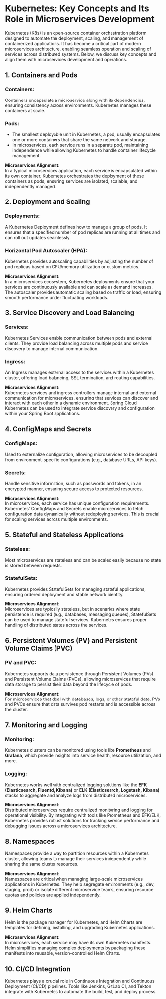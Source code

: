 # Kubernetes: Key Concepts and Its Role in Microservices Development

Kubernetes (K8s) is an open-source container orchestration platform designed to automate the deployment, scaling, and management of containerized applications. It has become a critical part of modern microservices architecture, enabling seamless operation and scaling of services across distributed systems. Below, we discuss key concepts and align them with microservices development and operations.

## 1. **Containers and Pods**

### Containers:
Containers encapsulate a microservice along with its dependencies, ensuring consistency across environments. Kubernetes manages these containers at scale.

### Pods:
- The smallest deployable unit in Kubernetes, a pod, usually encapsulates one or more containers that share the same network and storage.
- In microservices, each service runs in a separate pod, maintaining independence while allowing Kubernetes to handle container lifecycle management.

**Microservices Alignment**:  
In a typical microservices application, each service is encapsulated within its own container. Kubernetes orchestrates the deployment of these containers as pods, ensuring services are isolated, scalable, and independently managed.

## 2. **Deployment and Scaling**

### Deployments:
A Kubernetes Deployment defines how to manage a group of pods. It ensures that a specified number of pod replicas are running at all times and can roll out updates seamlessly.

### Horizontal Pod Autoscaler (HPA):
Kubernetes provides autoscaling capabilities by adjusting the number of pod replicas based on CPU/memory utilization or custom metrics.

**Microservices Alignment**:  
In a microservices ecosystem, Kubernetes deployments ensure that your services are continuously available and can scale as demand increases. The autoscaler provides automatic scaling based on traffic or load, ensuring smooth performance under fluctuating workloads.

## 3. **Service Discovery and Load Balancing**

### Services:
Kubernetes Services enable communication between pods and external clients. They provide load balancing across multiple pods and service discovery to manage internal communication.

### Ingress:
An Ingress manages external access to the services within a Kubernetes cluster, offering load balancing, SSL termination, and routing capabilities.

**Microservices Alignment**:  
Kubernetes services and ingress controllers manage internal and external communication for microservices, ensuring that services can discover and interact with each other in a dynamic environment. Spring Cloud Kubernetes can be used to integrate service discovery and configuration within your Spring Boot applications.

## 4. **ConfigMaps and Secrets**

### ConfigMaps:
Used to externalize configuration, allowing microservices to be decoupled from environment-specific configurations (e.g., database URLs, API keys).

### Secrets:
Handle sensitive information, such as passwords and tokens, in an encrypted manner, ensuring secure access to protected resources.

**Microservices Alignment**:  
In microservices, each service has unique configuration requirements. Kubernetes’ ConfigMaps and Secrets enable microservices to fetch configuration data dynamically without redeploying services. This is crucial for scaling services across multiple environments.

## 5. **Stateful and Stateless Applications**

### Stateless:
Most microservices are stateless and can be scaled easily because no state is stored between requests.

### StatefulSets:
Kubernetes provides StatefulSets for managing stateful applications, ensuring ordered deployment and stable network identity.

**Microservices Alignment**:  
Microservices are typically stateless, but in scenarios where state persistence is required (e.g., databases, messaging queues), StatefulSets can be used to manage stateful services. Kubernetes ensures proper handling of distributed states across the services.

## 6. **Persistent Volumes (PV) and Persistent Volume Claims (PVC)**

### PV and PVC:
Kubernetes supports data persistence through Persistent Volumes (PVs) and Persistent Volume Claims (PVCs), allowing microservices that require data storage to persist their data beyond the lifecycle of pods.

**Microservices Alignment**:  
For microservices that deal with databases, logs, or other stateful data, PVs and PVCs ensure that data survives pod restarts and is accessible across the cluster.

## 7. **Monitoring and Logging**

### Monitoring:
Kubernetes clusters can be monitored using tools like **Prometheus** and **Grafana**, which provide insights into service health, resource utilization, and more.

### Logging:
Kubernetes works well with centralized logging solutions like the **EFK (Elasticsearch, Fluentd, Kibana)** or **ELK (Elasticsearch, Logstash, Kibana)** stacks to aggregate and analyze logs from distributed microservices.

**Microservices Alignment**:  
Distributed microservices require centralized monitoring and logging for operational visibility. By integrating with tools like Prometheus and EFK/ELK, Kubernetes provides robust solutions for tracking service performance and debugging issues across a microservices architecture.

## 8. **Namespaces**

Namespaces provide a way to partition resources within a Kubernetes cluster, allowing teams to manage their services independently while sharing the same cluster resources.

**Microservices Alignment**:  
Namespaces are critical when managing large-scale microservices applications in Kubernetes. They help segregate environments (e.g., dev, staging, prod) or isolate different microservice teams, ensuring resource quotas and policies are applied independently.

## 9. **Helm Charts**

Helm is the package manager for Kubernetes, and Helm Charts are templates for defining, installing, and upgrading Kubernetes applications.

**Microservices Alignment**:  
In microservices, each service may have its own Kubernetes manifests. Helm simplifies managing complex deployments by packaging these manifests into reusable, version-controlled Helm Charts.

## 10. **CI/CD Integration**

Kubernetes plays a crucial role in Continuous Integration and Continuous Deployment (CI/CD) pipelines. Tools like Jenkins, GitLab CI, and Tekton integrate with Kubernetes to automate the build, test, and deploy process.
